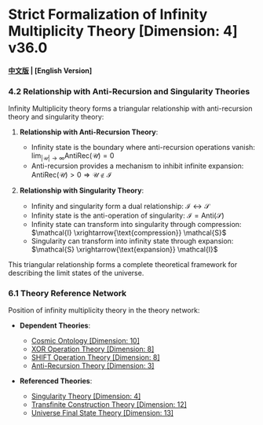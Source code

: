 # Strict Formalization of Infinity Multiplicity Theory [Dimension: 4] v36.0

**[中文版](formal_theory_infinity_multiplicity.md) | [English Version]**

### 4.2 Relationship with Anti-Recursion and Singularity Theories

Infinity Multiplicity theory forms a triangular relationship with anti-recursion theory and singularity theory:

1. **Relationship with Anti-Recursion Theory**:
   - Infinity state is the boundary where anti-recursion operations vanish: $`\lim_{|\mathcal{U}| \to \infty} \text{AntiRec}(\mathcal{U}) = 0`$
   - Anti-recursion provides a mechanism to inhibit infinite expansion: $`\text{AntiRec}(\mathcal{U}) > 0 \Rightarrow \mathcal{U} \notin \mathcal{I}`$

2. **Relationship with Singularity Theory**:
   - Infinity and singularity form a dual relationship: $`\mathcal{I} \longleftrightarrow \mathcal{S}`$
   - Infinity state is the anti-operation of singularity: $`\mathcal{I} = \text{Anti}(\mathcal{S})`$
   - Infinity state can transform into singularity through compression: $`\mathcal{I} \xrightarrow{\text{compression}} \mathcal{S}`$
   - Singularity can transform into infinity state through expansion: $`\mathcal{S} \xrightarrow{\text{expansion}} \mathcal{I}`$

This triangular relationship forms a complete theoretical framework for describing the limit states of the universe.

### 6.1 Theory Reference Network

Position of infinity multiplicity theory in the theory network:

- **Dependent Theories**:
  - [Cosmic Ontology [Dimension: 10]](formal_theory_cosmic_ontology_en.md)
  - [XOR Operation Theory [Dimension: 8]](formal_theory_xor_operation_en.md)
  - [SHIFT Operation Theory [Dimension: 8]](formal_theory_shift_operation_en.md)
  - [Anti-Recursion Theory [Dimension: 3]](formal_theory_anti_recursion_en.md)

- **Referenced Theories**:
  - [Singularity Theory [Dimension: 4]](formal_theory_singularity_en.md)
  - [Transfinite Construction Theory [Dimension: 12]](formal_theory_transfinite_construction_en.md)
  - [Universe Final State Theory [Dimension: 13]](formal_theory_universe_final_state_en.md) 